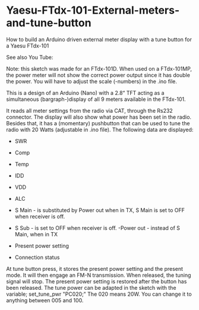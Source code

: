 # Yaesu-FTdx-101-External-meters-and-tune-button
How to build an Arduino driven external meter display with a tune button for a Yaesu FTdx-101

See also You Tube: 

Note: this sketch was made for an FTdx-101D. When used on a FTdx-101MP, the power meter will not show the correct power output since it has double the power. You will have to adjust the scale (-numbers) in the .ino file.

This is a design of an Arduino (Nano) with a 2.8“ TFT acting as a simultaneous (bargraph-)display of all 9 meters available in the FTdx-101.

It reads all meter settings from the radio via CAT, through the Rs232 connector. 
The display will also show what power has been set in the radio. Besides that, it has a (momentary) pushbutton that can be used to tune the radio with 20 Watts (adjustable in .ino file).
The following data are displayed:

- SWR
- Comp
- Temp
- IDD
- VDD
- ALC
- S Main - is substituted by Power out when in TX,  S Main is set to OFF when receiver is off.
- S Sub  -  is set to OFF when receiver is off.
-Power out - instead of S Main, when in TX
 
- Present power setting
- Connection status

At tune button press, it stores the present power setting and the present mode. It will then engage an FM-N transmission. 
When released, the tuning signal will stop. The present power setting is restored after the button has been released. The tune power can be adapted in the sketch with the variable; set_tune_pwr "PC020;" The 020 means 20W. You can change it to anything between 005 and 100. 
